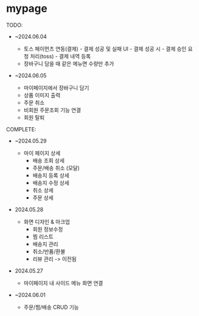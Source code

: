 # mypage

TODO:
- ~2024.06.04
    - 토스 페이먼츠 연동(결제)
            - 결제 성공 및 실패 UI
            - 결제 성공 시
                - 결제 승인 요청 처리(toss)
                - 결제 내역 등록
    - 장바구니 담을 때 같은 메뉴면 수량만 추가

- ~2024.06.05
    - 마이페이지에서 장바구니 담기
    - 상품 이미지 출력
    - 주문 취소 
    - 비회원 주문조회 기능 연결
    - 회원 탈퇴






COMPLETE:
- ~2024.05.29
    - 마이 페이지 상세 
        - 배송 조회 상세 
        - 주문/배송 취소 (모달)
        - 배송지 등록 상세
        - 배송지 수정 상세
        - 취소 상세
        - 주문 상세
- 2024.05.28
    - 화면 디자인 & 마크업
        - 회원 정보수정 
        - 찜 리스트
        - 배송지 관리
        - 취소/반품/환불
        - 리뷰 관리 -> 이전됨
- 2024.05.27
    - 마이페이지 내 사이드 메뉴 화면 연결

- ~2024.06.01
    - 주문/찜/배송 CRUD 기능
    
    

